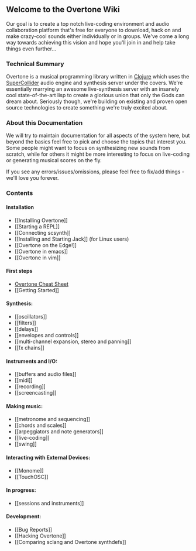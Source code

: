 ## Welcome to the Overtone Wiki

Our goal is to create a top notch live-coding environment and audio collaboration platform that's free for everyone to download, hack on and make crazy-cool sounds either individually or in groups. We've come a long way towards achieving this vision and hope you'll join in and help take things even further...

### Technical Summary
Overtone is a musical programming library written in [Clojure](http://clojure.org) which uses the [SuperCollider](http://supercollider.sourceforge.net/) audio engine and synthesis server under the covers. We're essentially marrying an awesome live-synthesis server with an insanely cool state-of-the-art lisp to create a glorious union that only the Gods can dream about. Seriously though, we're building on existing and proven open source technologies to create something we're truly excited about.

### About this Documentation
We will try to maintain documentation for all aspects of the system here, but beyond the basics feel free to pick and choose the topics that interest you.  Some people might want to focus on synthesizing new sounds from scratch, while for others it might be more interesting to focus on live-coding or generating musical scores on the fly.

If you see any errors/issues/omissions, please feel free to fix/add things - we'll love you forever.

### Contents

#### Installation
* [[Installing Overtone]]
* [[Starting a REPL]]
* [[Connecting scsynth]]
* [[Installing and Starting Jack]] (for Linux users)
* [[Overtone on the Edge!]]
* [[Overtone in emacs]]
* [[Overtone in vim]]

#### First steps
* [Overtone Cheat Sheet](https://github.com/overtone/overtone/raw/master/docs/cheatsheet/overtone-cheat-sheet.pdf)
* [[Getting Started]]

#### Synthesis:
* [[oscillators]]
* [[filters]]
* [[delays]]
* [[envelopes and controls]]
* [[multi-channel expansion, stereo and panning]]
* [[fx chains]]

#### Instruments and I/O:
* [[buffers and audio files]]
* [[midi]]
* [[recording]]
* [[screencasting]]

#### Making music:
* [[metronome and sequencing]]
* [[chords and scales]]
* [[arpeggiators and note generators]]
* [[live-coding]]
* [[swing]]

#### Interacting with External Devices:
* [[Monome]]
* [[TouchOSC]]

#### In progress:
* [[sessions and instruments]]

#### Development:
* [[Bug Reports]]
* [[Hacking Overtone]]
* [[Comparing sclang and Overtone synthdefs]]